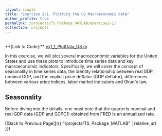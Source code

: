 ```yaml
---
layout: single
title: "Exercise 2-1. Plotting the US Macroeconomic data"
author_profile: true
permalink: /projects/TS_Package_MATLAB/exercise2-1/
collection: projects
---
```

<br>
**[Link to Code]:** <a href="https://github.com/hjchu95/Time_Series_Package/blob/main/Exercises/ex1_1_PlotData_US.m" target="_blank">ex1_1_PlotData_US.m</a>

In this exercise, we will plot several macroeconomic variables for the United States and use these plots to introduce time series data and key macroeconomic indicators. Specifically, we will cover the concept of seasonality in time series data, the identity relationship between real GDP, nominal GDP, and the implicit price deflator (GDP deflator), differences between various price indices, labor market indicators and Okun's law.

## Seasonality
Before diving into the details, one must note that the quarterly nominal and real GDP data (GDP and GDPC1) obtained from FRED is an annualized rate.


[[Back to Previous Page]]({{ "/projects/TS_Package_MATLAB" | relative_url }})
